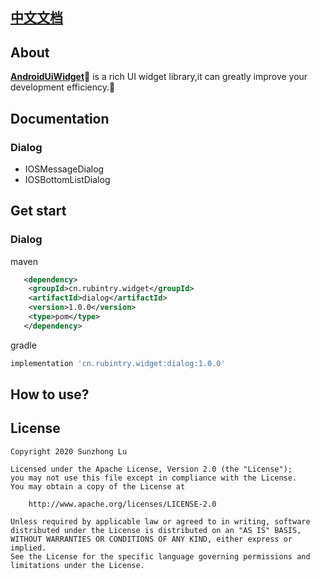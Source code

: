 
## [中文文档][readme_cn]
## About

**[AndroidUiWidget][readme]**:watermelon: is a rich UI widget library,it can greatly improve your development efficiency.:watermelon:

## Documentation

### Dialog
* IOSMessageDialog
* IOSBottomListDialog



## Get start

### Dialog
maven
```xml
   <dependency>
	<groupId>cn.rubintry.widget</groupId>
	<artifactId>dialog</artifactId>
	<version>1.0.0</version>
	<type>pom</type>
   </dependency>
```

gradle
```groovy
implementation 'cn.rubintry.widget:dialog:1.0.0'
```


## How to use?



## License
```text
Copyright 2020 Sunzhong Lu

Licensed under the Apache License, Version 2.0 (the "License");
you may not use this file except in compliance with the License.
You may obtain a copy of the License at

    http://www.apache.org/licenses/LICENSE-2.0

Unless required by applicable law or agreed to in writing, software
distributed under the License is distributed on an "AS IS" BASIS,
WITHOUT WARRANTIES OR CONDITIONS OF ANY KIND, either express or implied.
See the License for the specific language governing permissions and
limitations under the License.
```


[readme]: https://github.com/Rubintry/AndroidUiWidget
[auc]: https://github.com/Rubintry/AndroidUiWidget
[result]: https://android-arsenal.com/result?level=14
[readme_cn]:https://github.com/RubinTry/AndroidUiWidget/blob/master/README_CN.md
